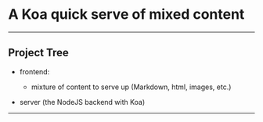 
# A Koa quick serve of mixed content

-----------------------

## Project Tree

- frontend:
    - mixture of content to serve up (Markdown, html, images, etc.)

- server (the NodeJS backend with Koa)

-----------------------------

